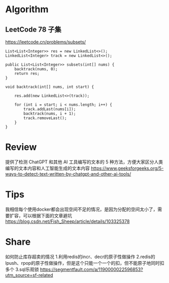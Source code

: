 # Algorithm

## LeetCode 78  子集
https://leetcode.cn/problems/subsets/
```
List<List<Integer>> res = new LinkedList<>();
LinkedList<Integer> track = new LinkedList<>();

public List<List<Integer>> subsets(int[] nums) {
    backtrack(nums, 0);
    return res;
}

void backtrack(int[] nums, int start) {

    res.add(new LinkedList<>(track));

    for (int i = start; i < nums.length; i++) {
        track.addLast(nums[i]);
        backtrack(nums, i + 1);
        track.removeLast();
    }
}
```



# Review
提供了检测 ChatGPT 和其他 AI 工具编写的文本的 5 种方法，方便大家区分人类编写的文本内容和人工智能生成的文本内容
https://www.geeksforgeeks.org/5-ways-to-detect-text-written-by-chatgpt-and-other-ai-tools/



# Tips
我相信每个使用docker都会出现空间不足的情况，是因为分配的空间太小了，需要扩容，可以根据下面的文章避坑
https://blog.csdn.net/Fish_Sheep/article/details/103325378






# Share
如何防止库存超卖的情况
1.利用redis的incr、decr的原子性做操作
2.redis的lpush、rpop的原子性做操作，但是这个只能一个一个的扣，但不能原子地同时扣多个
3.sql乐观锁
https://segmentfault.com/a/1190000022596853?utm_source=sf-related
